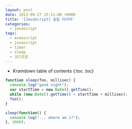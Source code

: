 ```yaml
---
layout: post
date: 2013-08-27 15:11:00 +0900
title: '[JavaScript] 슬립 타이머'
categories:
  - javascript
tags:
  - ecmascript
  - javascript
  - timer
  - sleep
  - 코드모음
---
```


* Kramdown table of contents
{:toc .toc}

```js
function sleep(foo, millisec) {
  console.log("good night");
  var startTime = new Date().getTime();
  while (new Date().getTime() < startTime + millisec);
  foo();
}

sleep(function() {
  console.log("... where am i?");
}, 3000);
```
